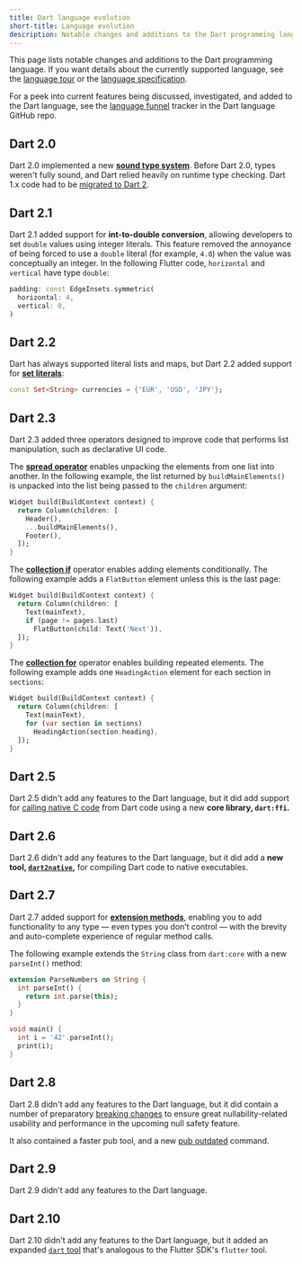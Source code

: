 ```yaml
---
title: Dart language evolution
short-title: Language evolution
description: Notable changes and additions to the Dart programming language.
---
```


This page lists notable changes and additions to the Dart programming language.
If you want details about the currently supported language, see the
[language tour][] or the
[language specification][].

For a peek into current features being discussed, investigated, and added to the
Dart language, see the [language funnel][] tracker in the Dart
language GitHub repo.

## Dart 2.0

Dart 2.0 implemented a new **[sound type system][]**. Before
Dart 2.0, types weren't fully sound, and Dart relied heavily on runtime type
checking. Dart 1.x code had to be [migrated to Dart 2][].

## Dart 2.1

Dart 2.1 added support for **int-to-double conversion**, allowing developers to
set `double` values using integer literals. This feature removed the annoyance
of being forced to use a `double` literal (for example, `4.0`)
when the value was conceptually an integer.
In the following Flutter code, `horizontal` and `vertical` have type `double`:

```dart
padding: const EdgeInsets.symmetric(
  horizontal: 4,
  vertical: 8,
)
```

## Dart 2.2

Dart has always supported literal lists and maps, but
Dart 2.2 added support for **[set literals][]**:

```dart
const Set<String> currencies = {'EUR', 'USD', 'JPY'};
```
## Dart 2.3

Dart 2.3 added three operators designed to improve code that performs
list manipulation, such as declarative UI code.

The **[spread operator][]**
enables unpacking the elements from one list into another.
In the following example, the list returned by `buildMainElements()`
is unpacked into the list being passed to the `children` argument:

```dart
Widget build(BuildContext context) {
  return Column(children: [
    Header(),
    ...buildMainElements(),
    Footer(),
  ]);
}
```

The **[collection if][]**
operator enables adding elements conditionally.
The following example adds a `FlatButton` element
unless this is the last page:

```dart
Widget build(BuildContext context) {
  return Column(children: [
    Text(mainText),
    if (page != pages.last)
      FlatButton(child: Text('Next')),
  ]);
}
```

The **[collection for][]**
operator enables building repeated elements.
The following example adds one `HeadingAction`
element for each section in `sections`:

```dart
Widget build(BuildContext context) {
  return Column(children: [
    Text(mainText),
    for (var section in sections)
      HeadingAction(section.heading),
  ]);
}
```

## Dart 2.5

Dart 2.5 didn't add any features to the Dart language, but it did add
support for [calling native C code][] from Dart code
using a new **core library, `dart:ffi`.**

## Dart 2.6

Dart 2.6 didn't add any features to the Dart language, but it did add a
**new tool, [`dart2native`][],** for compiling Dart code to
native executables.

## Dart 2.7

Dart 2.7 added support for **[extension methods][]**,
enabling you to add functionality to any type —
even types you don’t control — with the brevity and auto-complete experience
of regular method calls.

The following example extends the `String` class from `dart:core` with a new
`parseInt()` method:

```dart
extension ParseNumbers on String {
  int parseInt() {
    return int.parse(this);
  }
}

void main() {
  int i = '42'.parseInt();
  print(i);
}
```

## Dart 2.8

Dart 2.8 didn't add any features to the Dart language, but it did
contain a number of preparatory [breaking changes][2.8 breaking changes] to ensure great
nullability-related usability and performance in the upcoming
null safety feature.

It also contained a faster pub tool, and a new [pub outdated][] command.

## Dart 2.9

Dart 2.9 didn't add any features to the Dart language.

## Dart 2.10

Dart 2.10 didn't add any features to the Dart language,
but it added an expanded [`dart` tool][dart-tool] that's 
analogous to the Flutter SDK's `flutter` tool.


[2.8 breaking changes]: https://github.com/dart-lang/sdk/issues/40686
[calling native C code]: /guides/libraries/c-interop
[collection for]: /guides/language/language-tour#collection-operators
[collection if]: /guides/language/language-tour#collection-operators
[`dart2native`]: /tools/dart2native
[dart-tool]: /tools/dart-tool
[extension methods]: /guides/language/extension-methods
[language funnel]: https://github.com/dart-lang/language/projects/1
[language specification]: /guides/language/spec
[language tour]: /guides/language/language-tour
[migrated to Dart 2]: /dart-2
[set literals]: /guides/language/language-tour#sets
[sound type system]: /guides/language/type-system
[spread operator]: /guides/language/language-tour#spread-operator
[pub outdated]: https://dart.dev/tools/pub/cmd/pub-outdated

